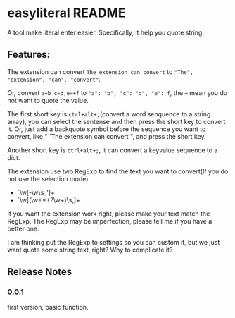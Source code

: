 # easyliteral README

A tool make literal enter easier. Specifically, it help you quote string.

## Features:

The extension can convert `The extension can convert` to `"The", "extension", "can", "convert"`.

Or, convert `a=b c=d,e=+f` to `"a": "b", "c": "d", "e": f`, the `+` mean you do not want to quote the value.

The first short key is `ctrl+alt+,`(convert a word senquence to a string array), you can select the sentense and then press the short key to convert it. Or, just add a backquote symbol before the sequence you want to convert, like " \`The extension can convert ", and press the short key.

Another short key is `ctrl+alt+;`, it can convert a keyvalue sequence to a dict.

The extension use two RegExp to find the text you want to convert(If you do not use the selection mode).

* \`\w[-\w\s_']+
* \`\w[(\w+=\+?\w+)\s,]+

If you want the extension work right, please make your text match the RegExp. The RegExp may be imperfection, please tell me if you have a better one.

I am thinking put the RegExp to settings so you can custom it, but we just want quote some string text, right? Why to complicate it?


## Release Notes

### 0.0.1

first version, basic function.
